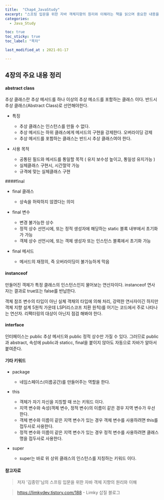 ```yaml
---
title:  "Chap4_JavaStudy"
excerpt: "스프링 입문을 위한 자바 객체지향의 원리와 이해라는 책을 읽으며 중요한 내용을 단원별로 정리한 글입니다."
categories:
  - Java_Study

toc: true
toc_sticky: true
toc_label: "목차"

last_modified_at : 2021-01-17

---
```


## 4장의 주요 내용 정리

#### abstract class
추상 클래스란 추상 메서드를 하나 이상의 추상 메소드를 포함하는 클래스 이다. 반드시 추상 클래스(Abstract Class)로 선언해야한다.

* 특징
    - 추상 클래스는 인스턴스를 만들 수 없다.
    - 추상 메서드는 하위 클래스에게 메서드의 구현을 강제한다. 오버라이딩 강제
    - 추상 메서드를 포함하는 클래스는 반드시 추상 클래스여야 한다.
    
* 사용 목적
    - 공통된 필드와 메서드를 통일할 목적 ( 유지 보수성 높이고, 통일성 유지가능 )
    - 실체클래스 구현시, 시간절약 가능
    - 규격에 맞는 실체클래스 구현

####final
* final 클래스
    - 상속을 허락하지 않겠다는 의미

* final 변수
    - 변경 불가능한 상수
    - 정적 상수 선언시에, 또는 정적 생성자에 해당하는 static 블록 내부에서 초기화가 가능
    - 객체 상수 선언시에, 또는 객체 생성자 또는 인스턴스 블록에서 초기화 가능

* final 메서드
    - 메서드의 재정의, 즉 오버라이딩이 불가능하게 막음

#### instanceof
만들어진 객체가 특정 클래스의 인스턴스인지 물어보는 연산자이다. instanceof 연사자는 결과로 true또는 false를 반납한다.

객체 참조 변수의 타입이 아닌 실체 객채의 타입에 의해 처리, 강력한 연사자이긴 하지만 객체 지향 설계 5원칙 가운데 LSP(리스코프 치환 원칙)를 어기는 코드에서 주로 나타나는 연산자. 리팩터링의 대상이 아닌지 점검 해봐야 한다.

#### interface
인터페이스는 public 추상 메서드와 public 정적 상수만 가질 수 있다. 그러므로 public과 abstract, 속성에 public과 staticc, final을 붙이지 않아도 자동으로 자바가 알아서 붙여준다.

#### 기타 키워드
* package
    - 네임스페이스(이름공간)를 만들어주는 역할을 한다.

* this 
    - 객체가 자기 자신을 지칭할 때 쓰는 키워드 이다.
    - 지역 변수와 속성(객체 변수, 정적 변수)의 이름이 같은 경우 지역 변수가 우선한다.
    - 객체 변수와 이름이 같은 지역 변수가 있는 경우 객체 변수를 사용하려면 this를 접두사로 사용한다.
    - 정적 변수와 이름이 같은 지역 변수가 있는 경우 정적 변수를 사용하려면 클래스명을 접두사로 사용한다.
    
* super 
    - super는 바로 위 상위 클래스의 인스턴스를 지칭하는 키워드 이다.


#### 참고자료
> 저자 '김종민'님의 스프링 입문을 위한 자바 객체 지향의 원리와 이해

> https://limkydev.tistory.com/188 - Limky 삽질 블로그